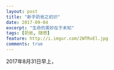 ```yaml
---
layout: post
title: "新手奶爸之初识"
date: 2017-09-04
excerpt: "生命的美妙在于未知"
tags: [奶爸, 随想]
feature: http://i.imgur.com/2WTRxEl.jpg
comments: true
---
```


2017年8月31日早上，
